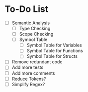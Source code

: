# To-Do List

- [ ] Semantic Analysis
  - [ ] Type Checking
  - [ ] Scope Checking
  - [ ] Symbol Table
    - [ ] Symbol Table for Variables
    - [ ] Symbol Table for Functions
    - [ ] Symbol Table for Structs
- [ ] Remove redundant code
- [ ] Add more tests
- [ ] Add more comments
- [ ] Reduce Tokens?
- [ ] Simplify Regex?
